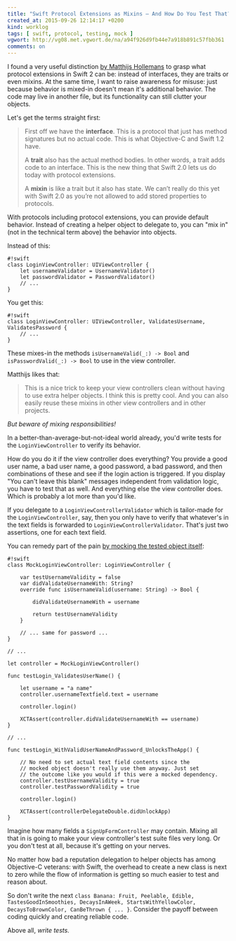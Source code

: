 ```yaml
---
title: "Swift Protocol Extensions as Mixins – And How Do You Test That?"
created_at: 2015-09-26 12:14:17 +0200
kind: worklog
tags: [ swift, protocol, testing, mock ]
vgwort: http://vg08.met.vgwort.de/na/a94f926d9fb44e7a918b891c57fbb361
comments: on
---
```


I found a very useful distinction [by Matthijs Hollemans][matt] to grasp what protocol extensions in Swift 2 can be: instead of interfaces, they are traits or even mixins. At the same time, I want to raise awareness for misuse: just because behavior is mixed-in doesn't mean it's additional behavior. The code may live in another file, but its functionality can still clutter your objects.

Let's get the terms straight first:

> First off we have the **interface**. This is a protocol that just has method signatures but no actual code. This is what Objective-C and Swift 1.2 have.
> 
> A **trait** also has the actual method bodies. In other words, a trait adds code to an interface. This is the new thing that Swift 2.0 lets us do today with protocol extensions.
> 
> A **mixin** is like a trait but it also has state. We can’t really do this yet with Swift 2.0 as you’re not allowed to add stored properties to protocols.

With protocols including protocol extensions, you can provide default behavior. Instead of creating a helper object to delegate to, you can "mix in" (not in the technical term above) the behavior into objects.

Instead of this:

    #!swift
    class LoginViewController: UIViewController {
        let usernameValidator = UsernameValidator() 
        let passwordValidator = PasswordValidator()
        // ...
    }

You get this:

    #!swift
    class LoginViewController: UIViewController, ValidatesUsername, ValidatesPassword {
        // ...
    }

These mixes-in the methods `isUsernameValid(_:) -> Bool` and `isPasswordValid(_:) -> Bool` to use in the view controller.

Matthijs likes that:

> This is a nice trick to keep your view controllers clean without having to use extra helper objects. I think this is pretty cool. And you can also easily reuse these mixins in other view controllers and in other projects.

_But beware of mixing responsibilities!_

In a better-than-average-but-not-ideal world already, you'd write tests for the `LoginViewController` to verify its behavior.

How do you do it if the view controller does everything? You provide a good user name, a bad user name, a good password, a bad password, and then combinations of these and see if the login action is triggered. If you display "You can't leave this blank" messages independent from validation logic, you have to test that as well. And everything else the view controller does. Which is probably a lot more than you'd like.

If you delegate to a `LoginViewControllerValidator` which is tailor-made for the `LoginViewController`, say, then you only have to verify that whatever's in the text fields is forwarded to `LoginViewControllerValidator`. That's just two assertions, one for each text field.

You can remedy part of the pain [by mocking the tested object itself](/posts/2015/09/test-mocked-classes/):

    #!swift
    class MockLoginViewController: LoginViewController {
    
        var testUsernameValidity = false
        var didValidateUsernameWith: String? 
        override func isUsernameValid(username: String) -> Bool {
          
            didValidateUsernameWith = username
            
            return testUsernameValidity
        }
        
        // ... same for password ...
    }
    
    // ...
    
    let controller = MockLoginViewController()
    
    func testLogin_ValidatesUserName() {
        
        let username = "a name"
        controller.usernameTextfield.text = username
        
        controller.login()
        
        XCTAssert(controller.didValidateUsernameWith == username)
    }
    
    // ...
    
    func testLogin_WithValidUserNameAndPassword_UnlocksTheApp() {
        
        // No need to set actual text field contents since the 
        // mocked object doesn't really use them anyway. Just set
        // the outcome like you would if this were a mocked dependency.
        controller.testUsernameValidity = true
        controller.testPasswordValidity = true
        
        controller.login()
        
        XCTAssert(controllerDelegateDouble.didUnlockApp)
    }

Imagine how many fields a `SignUpFormController` may contain. Mixing all that in is going to make your view controller's test suite files very long. Or you don't test at all, because it's getting on your nerves.

No matter how bad a reputation delegation to helper objects has among Objective-C veterans: with Swift, the overhead to create a new class is next to zero while the flow of information is getting so much easier to test and reason about.

So don't write the next `class Banana: Fruit, Peelable, Edible, TastesGoodInSmoothies, DecaysInAWeek, StartsWithYellowColor, DecaysToBrownColor, CanBeThrown { ... }`. Consider the payoff between coding quickly and creating reliable code.

Above all, _write tests._

[matt]: http://matthijshollemans.com/2015/07/22/mixins-and-traits-in-swift-2/
